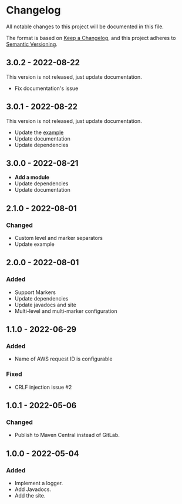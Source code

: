 # Changelog
All notable changes to this project will be documented in this file.

The format is based on [Keep a Changelog](https://keepachangelog.com/en/1.0.0/),
and this project adheres to [Semantic Versioning](https://semver.org/spec/v2.0.0.html).

## 3.0.2 - 2022-08-22
This version is not released, just update documentation.

- Fix documentation's issue

## 3.0.1 - 2022-08-22
This version is not released, just update documentation.

- Update the [example](example)
- Update documentation
- Update dependencies

## 3.0.0 - 2022-08-21
- **Add a module**
- Update dependencies
- Update documentation

## 2.1.0 - 2022-08-01
### Changed
- Custom level and marker separators
- Update example

## 2.0.0 - 2022-08-01
### Added
- Support Markers
- Update dependencies
- Update javadocs and site
- Multi-level and multi-marker configuration

## 1.1.0 - 2022-06-29
### Added
- Name of AWS request ID is configurable
### Fixed
- CRLF injection issue #2

## 1.0.1 - 2022-05-06
### Changed
- Publish to Maven Central instead of GitLab.

## 1.0.0 - 2022-05-04
### Added
- Implement a logger.
- Add Javadocs.
- Add the site.
